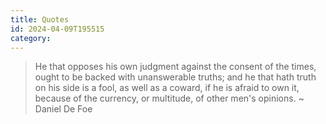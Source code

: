 ```yaml
---
title: Quotes
id: 2024-04-09T195515
category: 
---
```


> He that opposes his own judgment against the consent of the times, ought to be backed with unanswerable truths; and he that hath truth on his side is a fool, as well as a coward, if he is afraid to own it, because of the currency, or multitude, of other men's opinions.
~ Daniel De Foe
